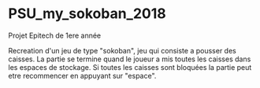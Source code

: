 # PSU_my_sokoban_2018
Projet Epitech de 1ere année

Recreation d'un jeu de type "sokoban", jeu qui consiste a pousser des caisses.
La partie se termine quand le joueur a mis toutes les caisses dans les espaces de stockage.
Si toutes les caisses sont bloquées la partie peut etre recommencer en appuyant sur "espace".

